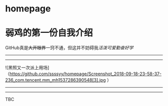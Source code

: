# homepage

# **弱鸡的第一份自我介绍**
GitHub真是~~大开眼界~~一窍不通，但这并不妨碍我*活泼可爱勤奋好学*
******
******
![黑照又一次派上用场]（https://github.com/ssssyy/homepage/Screenshot_2018-09-18-23-58-37-236_com.tencent.mm_mh1537286390548[3].jpg     ）
******
******
TBC
